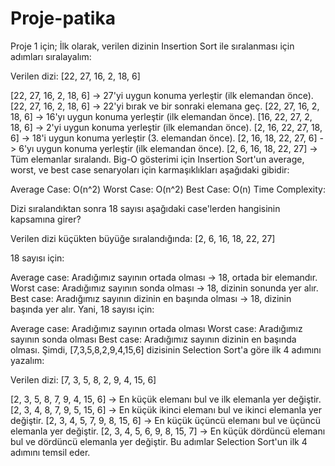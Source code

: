 # Proje-patika
Proje 1 için;
İlk olarak, verilen dizinin Insertion Sort ile sıralanması için adımları sıralayalım:

Verilen dizi: [22, 27, 16, 2, 18, 6]

[22, 27, 16, 2, 18, 6] -> 27'yi uygun konuma yerleştir (ilk elemandan önce).
[22, 27, 16, 2, 18, 6] -> 22'yi bırak ve bir sonraki elemana geç.
[22, 27, 16, 2, 18, 6] -> 16'yı uygun konuma yerleştir (ilk elemandan önce).
[16, 22, 27, 2, 18, 6] -> 2'yi uygun konuma yerleştir (ilk elemandan önce).
[2, 16, 22, 27, 18, 6] -> 18'i uygun konuma yerleştir (3. elemandan önce).
[2, 16, 18, 22, 27, 6] -> 6'yı uygun konuma yerleştir (ilk elemandan önce).
[2, 6, 16, 18, 22, 27] -> Tüm elemanlar sıralandı.
Big-O gösterimi için Insertion Sort'un average, worst, ve best case senaryoları için karmaşıklıkları aşağıdaki gibidir:

Average Case: O(n^2)
Worst Case: O(n^2)
Best Case: O(n)
Time Complexity:

Dizi sıralandıktan sonra 18 sayısı aşağıdaki case'lerden hangisinin kapsamına girer?

Verilen dizi küçükten büyüğe sıralandığında: [2, 6, 16, 18, 22, 27]

18 sayısı için:

Average case: Aradığımız sayının ortada olması -> 18, ortada bir elemandır.
Worst case: Aradığımız sayının sonda olması -> 18, dizinin sonunda yer alır.
Best case: Aradığımız sayının dizinin en başında olması -> 18, dizinin başında yer alır.
Yani, 18 sayısı için:

Average case: Aradığımız sayının ortada olması
Worst case: Aradığımız sayının sonda olması
Best case: Aradığımız sayının dizinin en başında olması.
Şimdi, [7,3,5,8,2,9,4,15,6] dizisinin Selection Sort'a göre ilk 4 adımını yazalım:

Verilen dizi: [7, 3, 5, 8, 2, 9, 4, 15, 6]

[2, 3, 5, 8, 7, 9, 4, 15, 6] -> En küçük elemanı bul ve ilk elemanla yer değiştir.
[2, 3, 4, 8, 7, 9, 5, 15, 6] -> En küçük ikinci elemanı bul ve ikinci elemanla yer değiştir.
[2, 3, 4, 5, 7, 9, 8, 15, 6] -> En küçük üçüncü elemanı bul ve üçüncü elemanla yer değiştir.
[2, 3, 4, 5, 6, 9, 8, 15, 7] -> En küçük dördüncü elemanı bul ve dördüncü elemanla yer değiştir.
Bu adımlar Selection Sort'un ilk 4 adımını temsil eder.



